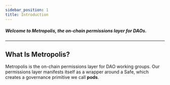 ```yaml
---
sidebar_position: 1
title: Introduction
---
```


##### Welcome to Metropolis, the on-chain permissions layer for DAOs.

---

## What Is Metropolis?

Metropolis is the on-chain permissions layer for DAO working groups. Our permissions layer manifests itself as a wrapper around a Safe, which creates a governance primitive we call **pods**.